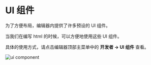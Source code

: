 # UI 组件

为了方便布局，编辑器内提供了许多预设的 UI 组件。

当我们在编写 html 的时候，可以方便地使用这些 UI 组件。

具体的使用方式，请点击编辑器顶部主菜单中的 **开发者 -> UI 组件** 查看。

![ui component](image/ui-component.png)

